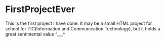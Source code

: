 # FirstProjectEver
This is the first project I have done.
It may be a small HTML project for school for TIC(Information and Communication Technology), but it holds a great sentimental value ^___^
